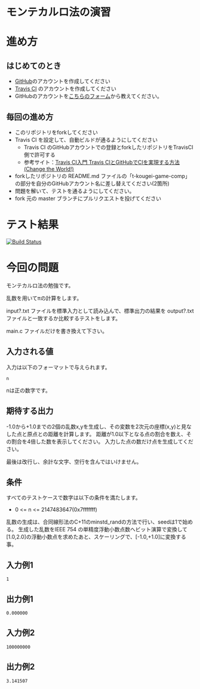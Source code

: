 # モンテカルロ法の演習

# 進め方
## はじめてのとき
* [GitHub](https://github.com/)のアカウントを作成してください
* [Travis CI](https://travis-ci.org/) のアカウントを作成してください
* GitHubのアカウントを[こちらのフォーム](https://goo.gl/forms/anAdoxqPKVt8sJGZ2)から教えてください。
## 毎回の進め方
* このリポジトリをforkしてください
* Travis CI を設定して、自動ビルドが通るようにしてください
   * Travis CI のGitHubアカウントでの登録とforkしたリポジトリをTravisCI側で許可する
   * 参考サイト：[Travis CI入門 Travis CIとGitHubでCIを実現する方法(Change the World!)](http://changesworlds.com/2014/09/introduction-to-travis-ci-and-github-001/)
* forkしたリポジトリの README.md ファイルの「t-kougei-game-comp」の部分を自分のGitHubアカウント名に差し替えてください(2箇所)
* 問題を解いて、テストを通るようにしてください。
* fork 元の master ブランチにプルリクエストを投げてください

# テスト結果

[![Build Status](https://travis-ci.org/t-kougei-game-comp/14_monte_carlo.svg?branch=develop)](https://travis-ci.org/t-kougei-game-comp/14_monte_carlo)

# 今回の問題

モンテカルロ法の勉強です。

乱数を用いてπの計算をします。

input?.txt ファイルを標準入力として読み込んで、標準出力の結果を output?.txt ファイルと一致するか比較するテストをします。

main.c ファイルだけを書き換えて下さい。

## 入力される値
入力は以下のフォーマットで与えられます。
~~~
n
~~~
nは正の数字です。

## 期待する出力

-1.0から+1.0までの2個の乱数x,yを生成し、その変数を2次元の座標(x,y)と見なした点と原点との距離を計算します。
距離が1.0以下となる点の割合を数え、その割合を4倍した数を表示してください。
入力した点の数だけ点を生成してください。

最後は改行し、余計な文字、空行を含んではいけません。

## 条件
すべてのテストケースで数字は以下の条件を満たします。
* 0 <= n <= 2147483647(0x7fffffff)

乱数の生成は、合同線形法のC+11のminstd_randの方法で行い、seedは1で始める。
生成した乱数をIEEE 754 の単精度浮動小数点数へビット演算で変換して[1.0,2.0]の浮動小数点を求めたあと、スケーリングで、[-1.0,+1.0]に変換する事。

## 入力例1
~~~
1
~~~

## 出力例1
~~~
0.000000
~~~

## 入力例2
~~~
100000000
~~~

## 出力例2
~~~
3.141507
~~~
